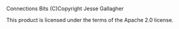 Connections Bits
(C)Copyright Jesse Gallagher

This product is licensed under the terms of the Apache 2.0 license.